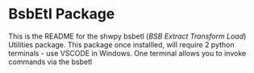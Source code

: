 # BsbEtl Package

This is the README for the shwpy bsbetl (*BSB Extract Transform Load*) Utilities package. 
This package once installled, will require 2 python terminals - use VSCODE in Windows. One terminal allows you to invoke commands via the bsbetl 

